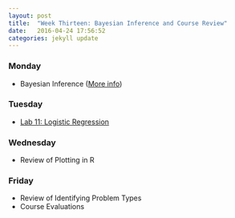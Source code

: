 ```yaml
---
layout: post
title:  "Week Thirteen: Bayesian Inference and Course Review"
date:   2016-04-24 17:56:52
categories: jekyll update
---
```


### Monday
- Bayesian Inference ([More info](https://en.wikipedia.org/wiki/Bayesian_inference))

### Tuesday
- <a href = "{{ site.baseurl }}/assets/week-13/logistic_regression.html" target = "_blank">Lab 11: Logistic Regression </a>

### Wednesday
- Review of Plotting in R

### Friday
- Review of Identifying Problem Types
- Course Evaluations
